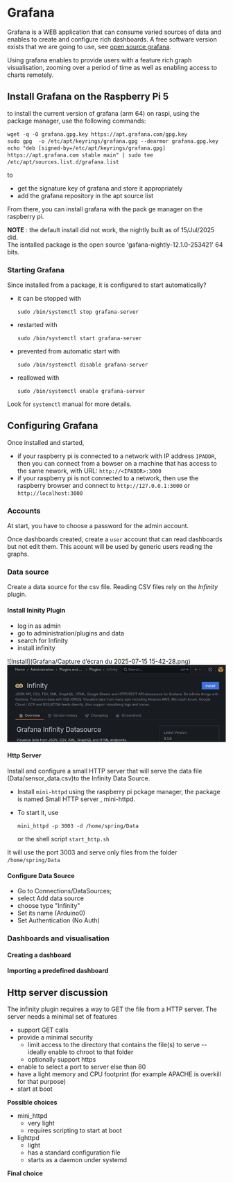 # Grafana
Grafana is a WEB application that can consume varied sources of data and enables to create and configure rich dashboards. A free software version exists that we are going to use, see [open source grafana](https://grafana.com/oss/grafana/).

Using grafana enables to provide users with a feature rich graph visualisation, zooming over a period of time as well as enabling access to charts remotely.

## Install Grafana on the Raspberry Pi 5
to install the current version of grafana (arm 64) on raspi, using the package manager, use the following commands:

```
wget -q -O grafana.gpg.key https://apt.grafana.com/gpg.key
sudo gpg  -o /etc/apt/keyrings/grafana.gpg --dearmor grafana.gpg.key
echo "deb [signed-by=/etc/apt/keyrings/grafana.gpg] https://apt.grafana.com stable main" | sudo tee /etc/apt/sources.list.d/grafana.list

```
to

- get the signature key of grafana and store it appropriately
- add the grafana repository in the apt source list

From there, you can install grafana with the pack	ge manager on the raspberry pi.

**NOTE** : the default install did not work, the nightly built as of 15/Jul/2025 did.   
The isntalled package is the open source 'gafana-nightly-12.1.0-253421' 64 bits.



### Starting Grafana
Since installed from a package, it is configured to start automatically?

- it can be stopped with    
	```
	sudo /bin/systemctl stop grafana-server
	```
- restarted with  
	```
	sudo /bin/systemctl start grafana-server
	```	
- prevented from automatic start with  
	```
	sudo /bin/systemctl disable grafana-server
	```
- reallowed with  
	```
	sudo /bin/systemctl enable grafana-server
	```

Look for `systemctl` manual for more details.

## Configuring Grafana
Once installed and started, 
- if your raspberry pi is connected to a network with IP address `IPADDR`, then you can connect from a bowser on a machine that has access to the same nework, with URL: `http://<IPADDR>:3000`
- if your raspberry pi is not connected to a network, then use the raspberry browser and connect to `http://127.0.0.1:3000` or `http://localhost:3000`


### Accounts
At start, you have to choose a password for the admin account.

Once dashboards created, create a `user` account that can read dashboards but not edit them.
This acount will be used by generic users reading the graphs.

### Data source
Create a data source for the csv file. Reading CSV files rely on the *Infinity* plugin.

#### Install Ininity Plugin
- log in as admin
- go to administration/plugins and data
- search for Infinity
- install infinity

![Install](Grafana/Capture d’écran du 2025-07-15 15-42-28.png)
![Install 2nd step](Grafana/Install2.png)


#### Http Server 
Install and configure a small HTTP server that will serve the data file (Data/sensor_data.csv)to the Infinity Data Source.

- Install `mini-httpd` using the raspberry pi pckage manager, the package is named Small HTTP server , mini-httpd.
- To start it, use  
	```
	mini_httpd -p 3003 -d /home/spring/Data
	```
	
	or the shell script `start_http.sh`
	
It will use the port 3003 and serve only files from the folder `/home/spring/Data`

#### Configure Data Source

- Go to Connections/DataSources;
- select Add data source
- choose type "Infinity"
- Set its name (Arduino0)
- Set Authentication (No Auth)


### Dashboards and visualisation

#### Creating a dashboard

#### Importing a predefined dashboard 

## Http server discussion
The infinity plugin requires a way to GET the file from a HTTP server. The server needs a minimal set of features

* support GET calls
* provide a minimal security
     * limit access to the directory that contains the file(s) to serve -- ideally enable to chroot to that folder
     * optionally support https
* enable to select a port to server else than 80
* have a light memory and CPU footprint (for example APACHE is overkill for that purpose)
* start at boot

**Possible choices**

* mini_httpd
    * very light
    * requires scripting to start at boot
* lighttpd
    * light
    * has a standard configuration file
    * starts as a daemon under systemd

**Final choice**
